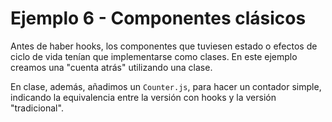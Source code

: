 # Ejemplo 6 - Componentes clásicos

Antes de haber hooks, los componentes que tuviesen estado o efectos de ciclo de vida tenían que implementarse como clases. En este ejemplo creamos una "cuenta atrás" utilizando una clase.

En clase, además, añadimos un `Counter.js`, para hacer un contador simple, indicando la equivalencia entre la versión con hooks y la versión "tradicional".
